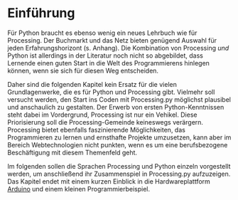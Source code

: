 # Einführung

Für Python braucht es ebenso wenig ein neues Lehrbuch wie für Processing. Der Buchmarkt und das Netz bieten genügend Auswahl für jeden Erfahrungshorizont (s. Anhang). Die Kombination von Processing *und* Python ist allerdings in der Literatur noch nicht so abgebildet, dass Lernende einen guten Start in die Welt des Programmierens hinlegen können, wenn sie sich für diesen Weg entscheiden.

Daher sind die folgenden Kapitel kein Ersatz für die vielen Grundlagenwerke, die es für Python und Processing gibt. Vielmehr soll versucht werden, den Start ins Coden mit Processing.py möglichst plausibel und anschaulich zu gestalten. Der Erwerb von ersten Python-Kenntnissen steht dabei im Vordergrund, Processing ist nur ein Vehikel. Diese Priorisierung soll die Processing-Gemeinde keineswegs verärgern. Processing bietet ebenfalls faszinierende Möglichkeiten, das Programmieren zu lernen und ernsthafte Projekte umzusetzen, kann aber im Bereich Webtechnologien nicht punkten, wenn es um eine berufsbezogene Beschäftigung mit diesem Themenfeld geht.

Im folgenden sollen die Sprachen Processing und Python einzeln vorgestellt werden, um anschließend ihr Zusammenspiel in Processing.py aufzuzeigen. Das Kapitel endet mit einem kurzen Einblick in die Hardwareplattform [Arduino](http://arduino.cc) und einem kleinen Programmierbeispiel.
